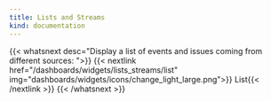 ```yaml
---
title: Lists and Streams
kind: documentation
---
```


{{< whatsnext desc="Display a list of events and issues coming from different sources: ">}}
    {{< nextlink href="/dashboards/widgets/lists_streams/list"
        img="dashboards/widgets/icons/change_light_large.png">}} List{{< /nextlink >}}
{{< /whatsnext >}}